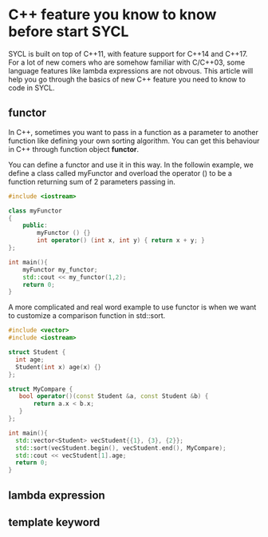 # C++ feature you know to know before start SYCL

SYCL is built on top of C++11, with feature support for C++14 and C++17.
For a lot of new comers who are somehow familiar with C/C++03, some language features like
lambda expressions are not obvous. This article will help you go through the basics of
new C++ feature you need to know to code in SYCL.

## functor
In C++, sometimes you want to pass in a function as a parameter to another function like defining your
own sorting algorithm. You can get this behaviour in C++ through function object **functor**.

You can define a functor and use it in this way. In the followin example, we define a class called myFunctor
and overload the operator () to be a function returning sum of 2 parameters passing in.

```C++
#include <iostream>

class myFunctor
{
    public:
        myFunctor () {}
        int operator() (int x, int y) { return x + y; }
};

int main(){
    myFunctor my_functor;
    std::cout << my_functor(1,2);
    return 0;
}
```
A more complicated and real word example to use functor is when we want to customize a comparison function
in std::sort.

```C++
#include <vector>
#include <iostream>

struct Student {
  int age;
  Student(int x) age(x) {}
};

struct MyCompare { 
   bool operator()(const Student &a, const Student &b) {
       return a.x < b.x;
   }
};

int main(){
  std::vector<Student> vecStudent{{1}, {3}, {2}};
  std::sort(vecStudent.begin(), vecStudent.end(), MyCompare);
  std::cout << vecStudent[1].age;
  return 0;
}
```


## lambda expression

## template keyword



